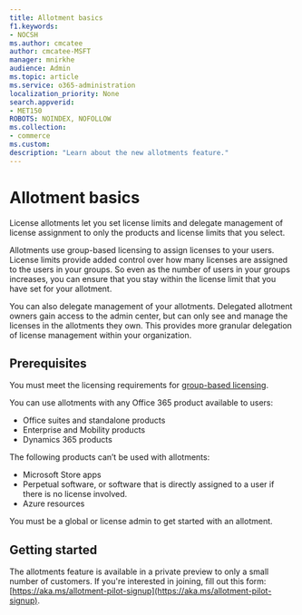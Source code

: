 ```yaml
---
title: Allotment basics
f1.keywords:
- NOCSH
ms.author: cmcatee
author: cmcatee-MSFT
manager: mnirkhe
audience: Admin
ms.topic: article
ms.service: o365-administration
localization_priority: None
search.appverid:
- MET150
ROBOTS: NOINDEX, NOFOLLOW
ms.collection:
- commerce
ms.custom:
description: "Learn about the new allotments feature."
---
```


# Allotment basics

License allotments let you set license limits and delegate management of license assignment to only the products and license limits that you select.

Allotments use group-based licensing to assign licenses to your users. License limits provide added control over how many licenses are assigned to the users in your groups. So even as the number of users in your groups increases, you can ensure that you stay within the license limit that you have set for your allotment.

You can also delegate management of your allotments. Delegated allotment owners gain access to the admin center, but can only see and manage the licenses in the allotments they own. This provides more granular delegation of license management within your organization.

## Prerequisites

You must meet the licensing requirements for [group-based licensing](https://docs.microsoft.com/azure/active-directory/fundamentals/active-directory-licensing-whatis-azure-portal#licensing-requirements).

You can use allotments with any Office 365 product available to users:

- Office suites and standalone products
- Enterprise and Mobility products
- Dynamics 365 products

The following products can’t be used with allotments:

- Microsoft Store apps
- Perpetual software, or software that is directly assigned to a user if there is no license involved.
- Azure resources

You must be a global or license admin to get started with an allotment.

## Getting started

The allotments feature is available in a private preview to only a small number of customers. If you're interested in joining, fill out this form: [https://aka.ms/allotment-pilot-signup](https://aka.ms/allotment-pilot-signup).

